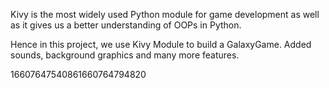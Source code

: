 Kivy is the most widely used Python module for game development as well as it gives us a better understanding of OOPs in Python.

Hence in this project, we use Kivy Module to build a GalaxyGame. Added sounds, background graphics and many more features.


16607647540861660764794820
